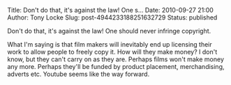 Title: Don&#39;t do that, it&#39;s against the law! One s...
Date: 2010-09-27 21:00
Author: Tony Locke
Slug: post-4944233188251632729
Status: published

Don't do that, it's against the law! One should never infringe copyright.  
  
What I'm saying is that film makers will inevitably end up licensing their work to allow people to freely copy it. How will they make money? I don't know, but they can't carry on as they are. Perhaps films won't make money any more. Perhaps they'll be funded by product placement, merchandising, adverts etc. Youtube seems like the way forward.
